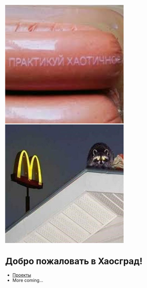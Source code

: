 ![](res/1.png)
![](res/2.png)

# Добро пожаловать в Хаосград!

- [Проекты](projects.html)
- More coming...
